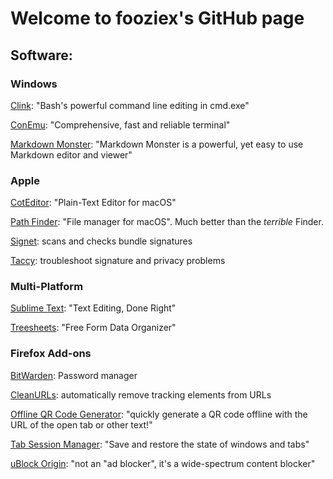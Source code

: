 # Welcome to fooziex's GitHub page

## Software:

### Windows

[Clink](https://chrisant996.github.io/clink/): "Bash's powerful command line editing in cmd.exe"

[ConEmu](https://conemu.github.io/): "Comprehensive, fast and reliable terminal"

[Markdown Monster](https://markdownmonster.west-wind.com/): "Markdown Monster is a powerful, yet easy to use Markdown editor and viewer"

### Apple

[CotEditor](https://coteditor.com/): "Plain-Text Editor for macOS"

[Path Finder](https://cocoatech.com/): "File manager for macOS". Much better than the *terrible* Finder.

[Signet](https://eclecticlight.co/taccy-signet-precize-alifix-utiutility-alisma/): scans and checks bundle signatures

[Taccy](https://eclecticlight.co/taccy-signet-precize-alifix-utiutility-alisma/): troubleshoot signature and privacy problems




### Multi-Platform

[Sublime Text](https://www.sublimetext.com/): "Text Editing, Done Right"

[Treesheets](https://strlen.com/treesheets/): "Free Form Data Organizer"

### Firefox Add-ons

[BitWarden](https://bitwarden.com/): Password manager

[CleanURLs](https://gitlab.com/KevinRoebert/ClearUrls): automatically remove tracking elements from URLs

[Offline QR Code Generator](https://github.com/rugk/offline-qr-code): "quickly generate a QR code offline with the URL of the open tab or other text!"

[Tab Session Manager](https://tab-session-manager.sienori.com/): "Save and restore the state of windows and tabs"

[uBlock Origin](https://github.com/gorhill/uBlock): "not an "ad blocker", it's a wide-spectrum content blocker"
